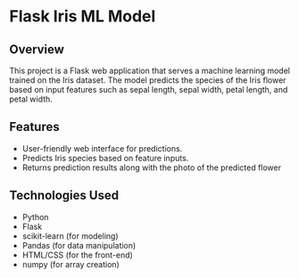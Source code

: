 # Flask Iris ML Model

## Overview
This project is a Flask web application that serves a machine learning model trained on the Iris dataset. 
The model predicts the species of the Iris flower based on input features such as sepal length, sepal width, petal length, and petal width.


## Features
- User-friendly web interface for predictions.
- Predicts Iris species based on feature inputs.
- Returns prediction results along with the photo of the predicted flower

## Technologies Used
- Python
- Flask
- scikit-learn (for modeling)
- Pandas (for data manipulation)
- HTML/CSS (for the front-end)
- numpy (for array creation)
